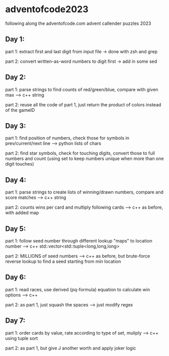 # adventofcode2023
following along the adventofcode.com advent callender puzzles 2023

## Day 1:
part 1: extract first and last digit from input file -> done with zsh and grep

part 2: convert written-as-word numbers to digit first -> add in some sed



## Day 2:
part 1: parse strings to find counts of red/green/blue, compare with given max --> c++ string 

part 2: reuse all the code of part 1, just return the product of colors instead of the gameID



## Day 3:
part 1: find position of numbers, check those for symbols in prev/current/next line --> python lists of chars

part 2: find star symbols, check for touching digits, convert those to full numbers and count (using set to keep numbers unique when more than one digit touches)


## Day 4:
part 1: parse strings to create lists of winning/drawn numbers, compare and score matches --> c++ string

part 2: counts wins per card and multiply following cards --> c++ as before, with added map


## Day 5:
part 1: follow seed number through different lookup "maps" to location number --> c++ std::vector<std::tuple<long,long,long>

part 2: MILLIONS of seed numbers --> c++ as before, but brute-force reverse lookup to find a seed starting from min location


## Day 6:
part 1: read races, use derived (pq-formula) equation to calculate win options --> c++ 

part 2: as part 1, just squash the spaces --> just modify regex


## Day 7:
part 1: order cards by value, rate according to type of set, muliply --> c++ using tuple sort

part 2: as part 1, but give J another worth and apply joker logic

